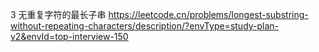 3 无重复字符的最长子串
https://leetcode.cn/problems/longest-substring-without-repeating-characters/description/?envType=study-plan-v2&envId=top-interview-150